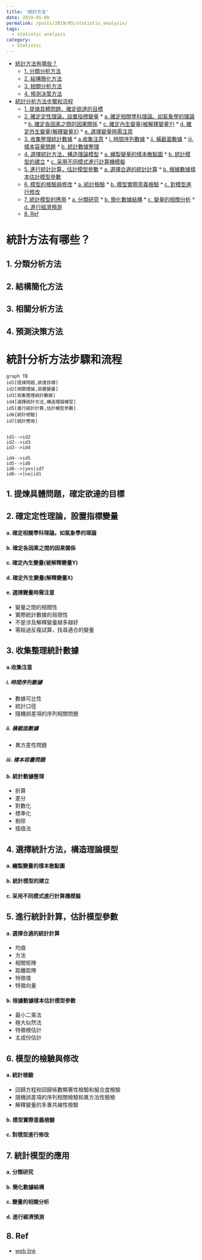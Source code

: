 ```yaml
---
title: '統計方法'
date: 2019-05-08
permalink: /posts/2019/05/statistic_analysis/
tags:
  - statistic analysis
category:
  - Statistic
---
```

<!-- @import "[TOC]" {cmd="toc" depthFrom=1 depthTo=6 orderedList=false} -->

<!-- code_chunk_output -->

* [統計方法有哪些？](#統計方法有哪些)
	* [1. 分類分析方法](#1-分類分析方法)
	* [2. 結構簡化方法](#2-結構簡化方法)
	* [3. 相關分析方法](#3-相關分析方法)
	* [4. 預測決策方法](#4-預測決策方法)
* [統計分析方法步驟和流程](#統計分析方法步驟和流程)
	* [1. 提煉具體問題，確定欲達的目標](#1-提煉具體問題確定欲達的目標)
	* [2. 確定定性理論，設置指標變量](#2-確定定性理論設置指標變量)
			* [a. 確定相關學科理論。如氣象學的理論](#a-確定相關學科理論-如氣象學的理論)
			* [b. 確定各因素之間的因果關係](#b-確定各因素之間的因果關係)
			* [c. 確定內生變量(被解釋變量Y)](#c-確定內生變量被解釋變量y)
			* [d. 確定外生變量(解釋變量X)](#d-確定外生變量解釋變量x)
			* [e. 選擇變量時需注意](#e-選擇變量時需注意)
	* [3. 收集整理統計數據](#3-收集整理統計數據)
			* [a.收集注意](#a收集注意)
				* [i. 時間序列數據](#i-時間序列數據)
				* [ii. 橫截面數據](#ii-橫截面數據)
				* [iii. 樣本容量問題](#iii-樣本容量問題)
			* [b. 統計數據整理](#b-統計數據整理)
	* [4. 選擇統計方法，構造理論模型](#4-選擇統計方法構造理論模型)
			* [a. 繪製變量的樣本散點圖](#a-繪製變量的樣本散點圖)
			* [b. 統計模型的建立](#b-統計模型的建立)
			* [c. 采用不同模式進行計算機模擬](#c-采用不同模式進行計算機模擬)
	* [5. 進行統計計算，估計模型參數](#5-進行統計計算估計模型參數)
			* [a. 選擇合適的統計計算](#a-選擇合適的統計計算)
			* [b. 根據數據樣本估計模型參數](#b-根據數據樣本估計模型參數)
	* [6. 模型的檢驗與修改](#6-模型的檢驗與修改)
			* [a. 統計檢驗](#a-統計檢驗)
			* [b. 模型實際意義檢驗](#b-模型實際意義檢驗)
			* [c. 對模型進行修改](#c-對模型進行修改)
	* [7. 統計模型的應用](#7-統計模型的應用)
			* [a. 分類研究](#a-分類研究)
			* [b. 簡化數據結構](#b-簡化數據結構)
			* [c. 變量的相關分析](#c-變量的相關分析)
			* [d. 進行經濟預測](#d-進行經濟預測)
	* [8. Ref](#8-ref)

<!-- /code_chunk_output -->


# 統計方法有哪些？
## 1. 分類分析方法

## 2. 結構簡化方法

## 3. 相關分析方法

## 4. 預測決策方法

# 統計分析方法步驟和流程

```mermaid
graph TB
id1[提煉問題,欲達目標]
id2[相關理論,設置變量]
id3[收集整理統計數據]
id4[選擇統計方法,構造理論模型]
id5[進行統計計算,估計模型參數]
id6{統計檢驗}
id7[統計應用]


id1-->id2
id2-->id3
id3-->id4

id4-->id5
id5-->id6
id6-->|yes|id7
id6-->|no|id1

```

## 1. 提煉具體問題，確定欲達的目標
## 2. 確定定性理論，設置指標變量
#### a. 確定相關學科理論。如氣象學的理論
#### b. 確定各因素之間的因果關係
#### c. 確定內生變量(被解釋變量Y)
#### d. 確定外生變量(解釋變量X)
#### e. 選擇變量時需注意
- 變量之間的相關性
- 實際統計數據的局限性
- 不是涉及解釋變量越多越好
- 需經過反複試算，找尋適合的變量

## 3. 收集整理統計數據
#### a.收集注意
##### i. 時間序列數據
- 數據可比性
- 統計口徑
- 隨機誤差項的序列相關問題

##### ii. 橫截面數據
- 異方差性問題

##### iii. 樣本容量問題

#### b. 統計數據整理
- 折算
- 差分
- 對數化
- 標準化
- 剔除
- 插值法

## 4. 選擇統計方法，構造理論模型
#### a. 繪製變量的樣本散點圖
#### b. 統計模型的建立
#### c. 采用不同模式進行計算機模擬

## 5. 進行統計計算，估計模型參數
#### a. 選擇合適的統計計算
- 均值
- 方法
- 相關矩陣
- 距離距陣
- 特徵值
- 特徵向量
#### b. 根據數據樣本估計模型參數
- 最小二乘法
- 極大似然法
- 特徵根估計
- 主成份估計

## 6. 模型的檢驗與修改

#### a. 統計檢驗
- 回歸方程和回歸係數顯著性檢驗和擬合度檢驗
- 隨機誤差項的序列相關檢驗和異方法性驗檢
- 解釋變量的多重共線性檢驗

#### b. 模型實際意義檢驗
#### c. 對模型進行修改

## 7. 統計模型的應用

#### a. 分類研究
#### b. 簡化數據結構
#### c. 變量的相關分析
#### d. 進行經濟預測


## 8. Ref
- [web link](https://wenku.baidu.com/view/908c908f998fcc22bdd10d16.html)




